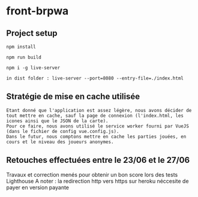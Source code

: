 # front-brpwa

## Project setup
```
npm install

npm run build

npm i -g live-server 

in dist folder : live-server --port=8080 --entry-file=./index.html
```

## Stratégie de mise en cache utilisée
```
Etant donné que l'application est assez légère, nous avons décider de tout mettre en cache, sauf la page de connexion (l'index.html, les icones ainsi que le JSON de la carte).
Pour ce faire, nous avons utilisé le service worker fourni par VueJS (dans le fichier de config vue.config.js).
Dans le futur, nous comptons mettre en cache les parties jouées, en cours et le niveau des joueurs anonymes.
```

## Retouches effectuées entre le 23/06 et le 27/06

Travaux et correction menés pour obtenir un bon score lors des tests Lighthouse
A noter : la redirection http vers https sur heroku néccesite de payer en version payante 
